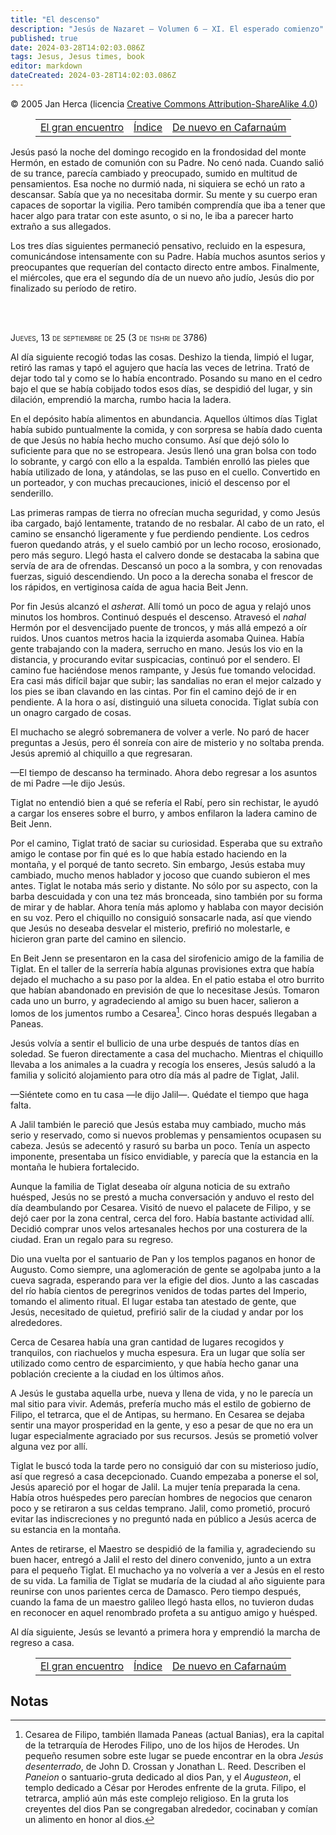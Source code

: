 ```yaml
---
title: "El descenso"
description: "Jesús de Nazaret — Volumen 6 — XI. El esperado comienzo"
published: true
date: 2024-03-28T14:02:03.086Z
tags: Jesus, Jesus times, book
editor: markdown
dateCreated: 2024-03-28T14:02:03.086Z
---
```


<p class="v-card v-sheet theme--light grey lighten-3 px-2">© 2005 Jan Herca (licencia <a href="/es/license">Creative Commons Attribution-ShareAlike 4.0</a>)</p>

<figure class="table chapter-navigator">
  <table>
    <tbody>
      <tr>
        <td>
        <a href="/es/book/Jan_Herca/Jesus_of_Nazareth_Vol_06/11_090">
          <span class="mdi mdi-arrow-left-drop-circle"></span><span class="pl-2">El gran encuentro</span>
        </a>
        </td>
        <td>
        <a href="/es/book/Jan_Herca/Jesus_of_Nazareth_Vol_06#índice">
          <span class="mdi mdi-book-open-variant"></span><span class="pl-2">Índice</span>
        </a>
        </td>
        <td>
        <a href="/es/book/Jan_Herca/Jesus_of_Nazareth_Vol_06/11_110">
          <span class="pr-2">De nuevo en Cafarnaúm</span><span class="mdi mdi-arrow-right-drop-circle"></span>
        </a>
        </td>
      </tr>
    </tbody>
  </table>
</figure>


Jesús pasó la noche del domingo recogido en la frondosidad del monte Hermón, en estado de comunión con su Padre. No cenó nada. Cuando salió de su trance, parecía cambiado y preocupado, sumido en multitud de pensamientos. Esa noche no durmió nada, ni siquiera se echó un rato a descansar. Sabía que ya no necesitaba dormir. Su mente y su cuerpo eran capaces de soportar la vigilia. Pero tamibén comprendía que iba a tener que hacer algo para tratar con este asunto, o si no, le iba a parecer harto extraño a sus allegados.

Los tres días siguientes permaneció pensativo, recluido en la espesura, comunicándose intensamente con su Padre. Había muchos asuntos serios y preocupantes que requerían del contacto directo entre ambos. Finalmente, el miércoles, que era el segundo día de un nuevo año judío, Jesús dio por finalizado su período de retiro.

<br>
<br>

<span style="font-variant:small-caps;">Jueves, 13 de septiembre de 25 (3 de tishri de 3786)</span>
<br>


Al día siguiente recogió todas las cosas. Deshizo la tienda, limpió el lugar, retiró las ramas y tapó el agujero que hacía las veces de letrina. Trató de dejar todo tal y como se lo había encontrado. Posando su mano en el cedro bajo el que se había cobijado todos esos días, se despidió del lugar, y sin dilación, emprendió la marcha, rumbo hacia la ladera.

En el depósito había alimentos en abundancia. Aquellos últimos días Tiglat había subido puntualmente la comida, y con sorpresa se había dado cuenta de que Jesús no había hecho mucho consumo. Así que dejó sólo lo suficiente para que no se estropeara. Jesús llenó una gran bolsa con todo lo sobrante, y cargó con ello a la espalda. También enrolló las pieles que había utilizado de lona, y atándolas, se las puso en el cuello. Convertido en un porteador, y con muchas precauciones, inició el descenso por el senderillo.

Las primeras rampas de tierra no ofrecían mucha seguridad, y como Jesús iba cargado, bajó lentamente, tratando de no resbalar. Al cabo de un rato, el camino se ensanchó ligeramente y fue perdiendo pendiente. Los cedros fueron quedando atrás, y el suelo cambió por un lecho rocoso, erosionado, pero más seguro. Llegó hasta el calvero donde se destacaba la sabina que servía de ara de ofrendas. Descansó un poco a la sombra, y con renovadas fuerzas, siguió descendiendo. Un poco a la derecha sonaba el frescor de los rápidos, en vertiginosa caída de agua hacia Beit Jenn.

Por fin Jesús alcanzó el _asherat_. Allí tomó un poco de agua y relajó unos minutos los hombros. Continuó después el descenso. Atravesó el _nahal_ Hermón por el desvencijado puente de troncos, y más allá empezó a oír ruidos. Unos cuantos metros hacia la izquierda asomaba Quinea. Había gente trabajando con la madera, serrucho en mano. Jesús los vio en la distancia, y procurando evitar suspicacias, continuó por el sendero. El camino fue haciéndose menos rampante, y Jesús fue tomando velocidad. Era casi más difícil bajar que subir; las sandalias no eran el mejor calzado y los pies se iban clavando en las cintas. Por fin el camino dejó de ir en pendiente. A la hora o así, distinguió una silueta conocida. Tiglat subía con un onagro cargado de cosas.

El muchacho se alegró sobremanera de volver a verle. No paró de hacer preguntas a Jesús, pero él sonreía con aire de misterio y no soltaba prenda. Jesús apremió al chiquillo a que regresaran.

—El tiempo de descanso ha terminado. Ahora debo regresar a los asuntos de mi Padre —le dijo Jesús.

Tiglat no entendió bien a qué se refería el Rabí, pero sin rechistar, le ayudó a cargar los enseres sobre el burro, y ambos enfilaron la ladera camino de Beit Jenn.

Por el camino, Tiglat trató de saciar su curiosidad. Esperaba que su extraño amigo le contase por fin qué es lo que había estado haciendo en la montaña, y el porqué de tanto secreto. Sin embargo, Jesús estaba muy cambiado, mucho menos hablador y jocoso que cuando subieron el mes antes. Tiglat le notaba más serio y distante. No sólo por su aspecto, con la barba descuidada y con una tez más bronceada, sino también por su forma de mirar y de hablar. Ahora tenía más aplomo y hablaba con mayor decisión en su voz. Pero el chiquillo no consiguió sonsacarle nada, así que viendo que Jesús no deseaba desvelar el misterio, prefirió no molestarle, e hicieron gran parte del camino en silencio.

En Beit Jenn se presentaron en la casa del sirofenicio amigo de la familia de Tiglat. En el taller de la serrería había algunas provisiones extra que había dejado el muchacho a su paso por la aldea. En el patio estaba el otro burrito que habían abandonado en previsión de que lo necesitase Jesús. Tomaron cada uno un burro, y agradeciendo al amigo su buen hacer, salieron a lomos de los jumentos rumbo a Cesarea[^1]. Cinco horas después llegaban a Paneas.

Jesús volvía a sentir el bullicio de una urbe después de tantos días en soledad. Se fueron directamente a casa del muchacho. Mientras el chiquillo llevaba a los animales a la cuadra y recogía los enseres, Jesús saludó a la familia y solicitó alojamiento para otro día más al padre de Tiglat, Jalil.

—Siéntete como en tu casa —le dijo Jalil—. Quédate el tiempo que haga falta.

A Jalil también le pareció que Jesús estaba muy cambiado, mucho más serio y reservado, como si nuevos problemas y pensamientos ocupasen su cabeza. Jesús se adecentó y rasuró su barba un poco. Tenía un aspecto imponente, presentaba un físico envidiable, y parecía que la estancia en la montaña le hubiera fortalecido.

Aunque la familia de Tiglat deseaba oír alguna noticia de su extraño huésped, Jesús no se prestó a mucha conversación y anduvo el resto del día deambulando por Cesarea. Visitó de nuevo el palacete de Filipo, y se dejó caer por la zona central, cerca del foro. Había bastante actividad allí. Decidió comprar unos velos artesanales hechos por una costurera de la ciudad. Eran un regalo para su regreso.

Dio una vuelta por el santuario de Pan y los templos paganos en honor de Augusto. Como siempre, una aglomeración de gente se agolpaba junto a la cueva sagrada, esperando para ver la efigie del dios. Junto a las cascadas del río había cientos de peregrinos venidos de todas partes del Imperio, tomando el alimento ritual. El lugar estaba tan atestado de gente, que Jesús, necesitado de quietud, prefirió salir de la ciudad y andar por los alrededores.

Cerca de Cesarea había una gran cantidad de lugares recogidos y tranquilos, con riachuelos y mucha espesura. Era un lugar que solía ser utilizado como centro de esparcimiento, y que había hecho ganar una población creciente a la ciudad en los últimos años.

A Jesús le gustaba aquella urbe, nueva y llena de vida, y no le parecía un mal sitio para vivir. Además, prefería mucho más el estilo de gobierno de Filipo, el tetrarca, que el de Antipas, su hermano. En Cesarea se dejaba sentir una mayor prosperidad en la gente, y eso a pesar de que no era un lugar especialmente agraciado por sus recursos. Jesús se prometió volver alguna vez por allí.

Tiglat le buscó toda la tarde pero no consiguió dar con su misterioso judío, así que regresó a casa decepcionado. Cuando empezaba a ponerse el sol, Jesús apareció por el hogar de Jalil. La mujer tenía preparada la cena. Había otros huéspedes pero parecían hombres de negocios que cenaron poco y se retiraron a sus celdas temprano. Jalil, como prometió, procuró evitar las indiscreciones y no preguntó nada en público a Jesús acerca de su estancia en la montaña.

Antes de retirarse, el Maestro se despidió de la familia y, agradeciendo su buen hacer, entregó a Jalil el resto del dinero convenido, junto a un extra para el pequeño Tiglat. El muchacho ya no volvería a ver a Jesús en el resto de su vida. La familia de Tiglat se mudaría de la ciudad al año siguiente para reunirse con unos parientes cerca de Damasco. Pero tiempo después, cuando la fama de un maestro galileo llegó hasta ellos, no tuvieron dudas en reconocer en aquel renombrado profeta a su antiguo amigo y huésped.

Al día siguiente, Jesús se levantó a primera hora y emprendió la marcha de regreso a casa.

<figure class="table chapter-navigator">
  <table>
    <tbody>
      <tr>
        <td>
        <a href="/es/book/Jan_Herca/Jesus_of_Nazareth_Vol_06/11_090">
          <span class="mdi mdi-arrow-left-drop-circle"></span><span class="pl-2">El gran encuentro</span>
        </a>
        </td>
        <td>
        <a href="/es/book/Jan_Herca/Jesus_of_Nazareth_Vol_06#índice">
          <span class="mdi mdi-book-open-variant"></span><span class="pl-2">Índice</span>
        </a>
        </td>
        <td>
        <a href="/es/book/Jan_Herca/Jesus_of_Nazareth_Vol_06/11_110">
          <span class="pr-2">De nuevo en Cafarnaúm</span><span class="mdi mdi-arrow-right-drop-circle"></span>
        </a>
        </td>
      </tr>
    </tbody>
  </table>
</figure>

## Notas

[^1]: Cesarea de Filipo, también llamada Paneas (actual Banias), era la capital de la tetrarquía de Herodes Filipo, uno de los hijos de Herodes. Un pequeño resumen sobre este lugar se puede encontrar en la obra _Jesús desenterrado_, de John D. Crossan y Jonathan L. Reed. Describen el _Paneion_ o santuario-gruta dedicado al dios Pan, y el _Augusteon_, el templo dedicado a César por Herodes enfrente de la gruta. Filipo, el tetrarca, amplió aún más este complejo religioso. En la gruta los creyentes del dios Pan se congregaban alrededor, cocinaban y comían un alimento en honor al dios.